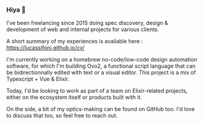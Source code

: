 ### Hiya 👋

I've been freelancing since 2015 doing spec discovery, design & development of web and internal projects for various clients.  

A short summary of my experiences is available here : https://lucassifoni.github.io/cv/  

I'm currently working on a homebrew no-code/low-code design automation software, for which I'm building Ovo2, a functional script language that can be bidirectionnally edited with text or a visual editor. This project is a mix of Typescript + Vue & Elixir.

Today, I'd be looking to work as part of a team on Elixir-related projects, either on the ecosystem itself or products built with it.

On the side, a bit of my optics-making can be found on GitHub too. I'd love to discuss that too, so feel free to reach out.
